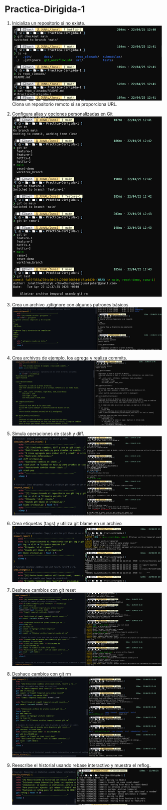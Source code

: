# Practica-Dirigida-1

1. Inicializa un repositorio si no existe.
![](img/pd-1-2.png)
 Clona un repositorio remoto si se proporciona URL.

2.  Configura alias y opciones personalizadas en Git
![](img/pd-1-3.png)

3. Crea un archivo .gitignore con algunos patrones básicos
![](img/pd-1-4.png)

4. Crea archivos de ejemplo, los agrega y realiza commits.
![](img/pd-1-5.png)

5. Simula operaciones de stash y diff.
![](img/pd-1-6.png)


6. Crea etiquetas (tags) y utiliza git blame en un archivo
![](img/pd-1-7.png)


7.  Deshace cambios con git reset
![](img/pd-1-8-reset.png)


8. Deshace cambios con git rm
![](img/pd-1-8-rm.png)


9. Reescribe el historial usando rebase interactivo y muestra el reflog.
![](img/pd-1-9.png)


